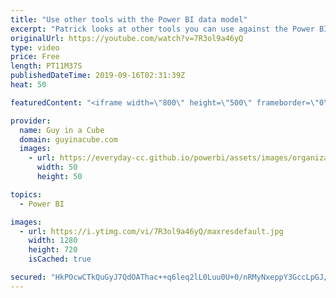 ```yaml
---
title: "Use other tools with the Power BI data model"
excerpt: "Patrick looks at other tools you can use against the Power BI Desktop diagnostic port besides DAX Studio. From clearing the model cache, to getting other information, this is a handy way to look at your Power BI Desktop file.  PowerShell - Get Diagnostic Port - https://gist.github.com/guyinacube/af42d725bc329d54f2c2480a61e8bf98"
originalUrl: https://youtube.com/watch?v=7R3ol9a46yQ
type: video
price: Free
length: PT11M37S
publishedDateTime: 2019-09-16T02:31:39Z
heat: 50

featuredContent: "<iframe width=\"800\" height=\"500\" frameborder=\"0\" src=\"https://www.youtube.com/embed/7R3ol9a46yQ\" allow=\"accelerometer; autoplay; encrypted-media; gyroscope; picture-in-picture\" allowfullscreen></iframe>"

provider:
  name: Guy in a Cube
  domain: guyinacube.com
  images:
    - url: https://everyday-cc.github.io/powerbi/assets/images/organizations/guyinacube.com-50x50.jpg
      width: 50
      height: 50

topics:
  - Power BI

images:
  - url: https://i.ytimg.com/vi/7R3ol9a46yQ/maxresdefault.jpg
    width: 1280
    height: 720
    isCached: true

secured: "HkPOcwCTkQuGyJ7QdOAThac++q6leq2lL0Luu0U+0/nRMyNxeppY3GccLpGJ/8vZivBXncK0CIEq5s1eWWoc7FKunw19g78uM58jIQA51Wm7IzACDFbmewwEs5v3kGou1+TWV+a07284MId38zGqh7O3bXV5e3y2BYmY25cMJYbz3GQMMxrRx/GsfVsxPsc2JPX8RrOhGTuhNgahEW3uJN/oMtLU6R+u2d4juBqX3vMLaNfYrV5zNT2o+4K8XKXaBK8UaGcJjUojORI9QfbFPgQGa3tSjoAoAQitGd54OYNAwQszPpnxqPxgDbD+G9SMpGiHZ5AKpMfzLsumSxw6T4vTCQgPMcAjmTYtceBEtsROc+jlLCNh9A/vIqWHUAnCwL8bTCd7JJllkEDfwgkGJo0LzatMoyZF1BC+PX4Wlt8=;WomHiPvxL1KLEV2KsKRNYw=="
---
```


